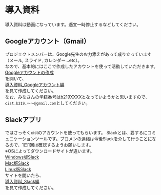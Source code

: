 # 導入資料

導入資料は動画になっています。適宜一時停止するなどしてください。

## Googleアカウント（Gmail）

プロジェクトメンバーは、Google先生のお力添えがあって成り立っています（メール, スライド, カレンダー...etc）。</br>
なので、基本的にはここで作成したアカウントを使って活動していただきます。</br>
[Googleアカウントの作成](https://accounts.google.com/signup/v2/webcreateaccount?continue=https%3A%2F%2Faccounts.google.com%2FManageAccount%3Fnc%3D1&hl=ja&flowName=GlifWebSignIn&flowEntry=SignUp)</br>
を開いて、</br>
[導入資料_Googleアカウント編](https://drive.google.com/open?id=15tVb13Voxr7Bv1_OS8qvGDF52yFqvQ7J)</br>
を見て作成してください。</br>
なお、みなさんの学籍番号はb219XXXXとなっていようかと思いますので、`cist.b219.～～@gmail.com`としてください。

## Slackアプリ

ではさっそくcistのアカウントを使ってもらいます。
Slackとは、要するにコミュニケーションツールです。プロメンの連絡は今後Slackを介して行うことになるので、1日1回は確認するようお願いします。</br>
※OSによってダウンロードサイトが違います。</br>
[Windows版Slack](https://slack.com/intl/ja-jp/downloads/windows)</br>
[Mac版Slack](https://apps.apple.com/app/slack/id803453959)</br>
[Linux版Slack](https://slack.com/intl/ja-jp/downloads/linux)</br>
サイトを開いたら、</br>
[導入資料_Slack編](https://drive.google.com/open?id=1oqc7qOWMifGrBSvdUrj26PTnVu5euScg)</br>
を見て作成してください。
